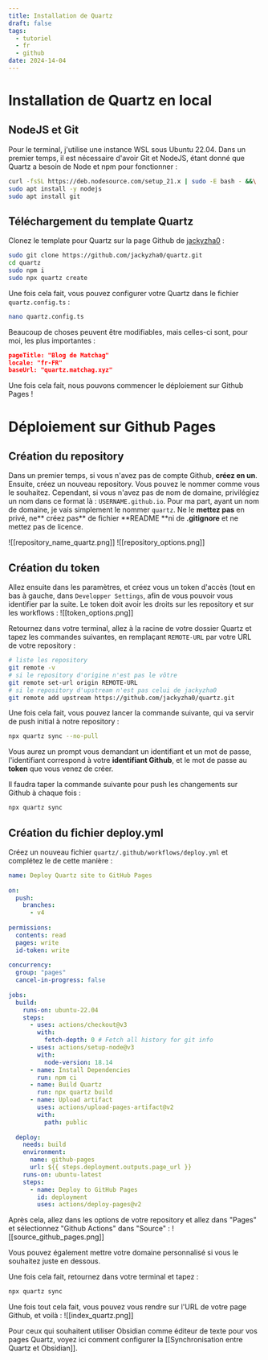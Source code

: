 ```yaml
---
title: Installation de Quartz
draft: false
tags:
  - tutoriel
  - fr
  - github
date: 2024-14-04
---
```

# Installation de Quartz en local

## NodeJS et Git

Pour le terminal, j'utilise une instance WSL sous Ubuntu 22.04.
Dans un premier temps, il est nécessaire d'avoir Git et NodeJS, étant donné que Quartz a besoin de Node et npm pour fonctionner :

```bash
curl -fsSL https://deb.nodesource.com/setup_21.x | sudo -E bash - &&\
sudo apt install -y nodejs
sudo apt install git
```

## Téléchargement du template Quartz

Clonez le template pour Quartz sur la page Github de [jackyzha0](https://github.com/jackyzha0/quartz.git) :

```bash
sudo git clone https://github.com/jackyzha0/quartz.git
cd quartz
sudo npm i
sudo npx quartz create
```

Une fois cela fait, vous pouvez configurer votre Quartz dans le fichier `quartz.config.ts` :

```bash
nano quartz.config.ts
```

Beaucoup de choses peuvent être modifiables, mais celles-ci sont, pour moi, les plus importantes :

```json
pageTitle: "Blog de Matchag"
locale: "fr-FR"
baseUrl: "quartz.matchag.xyz"
```

Une fois cela fait, nous pouvons commencer le déploiement sur Github Pages !

# Déploiement sur Github Pages

## Création du repository

Dans un premier temps, si vous n'avez pas de compte Github, **créez en un**. Ensuite, créez un nouveau repository. Vous pouvez le nommer comme vous le souhaitez. Cependant, si vous n'avez pas de nom de domaine, privilégiez un nom dans ce format là : `USERNAME.github.io`.
Pour ma part, ayant un nom de domaine, je vais simplement le nommer `quartz`. Ne le **mettez pas** en privé, ne** créez pas** de fichier **README **ni de **.gitignore** et ne mettez pas de licence.

![[repository_name_quartz.png]]
![[repository_options.png]]

## Création du token

Allez ensuite dans les paramètres, et créez vous un token d'accès (tout en bas à gauche, dans `Developper Settings`, afin de vous pouvoir vous identifier par la suite. Le token doit avoir les droits sur les repository et sur les workflows :
![[token_options.png]]

Retournez dans votre terminal, allez à la racine de votre dossier Quartz et tapez les commandes suivantes, en remplaçant `REMOTE-URL` par votre URL de votre repository :

```bash
# liste les repository
git remote -v
# si le repository d'origine n'est pas le vôtre
git remote set-url origin REMOTE-URL
# si le repository d'upstream n'est pas celui de jackyzha0
git remote add upstream https://github.com/jackyzha0/quartz.git
```

Une fois cela fait, vous pouvez lancer la commande suivante, qui va servir de push initial à notre repository :

```bash
npx quartz sync --no-pull
```

Vous aurez un prompt vous demandant un identifiant et un mot de passe, l'identifiant correspond à votre **identifiant Github**, et le mot de passe au **token** que vous venez de créer.

Il faudra taper la commande suivante pour push les changements sur Github à chaque fois :

```bash
npx quartz sync
```

## Création du fichier deploy.yml

Créez un nouveau fichier `quartz/.github/workflows/deploy.yml` et complétez le de cette manière :
```yaml
name: Deploy Quartz site to GitHub Pages
 
on:
  push:
    branches:
      - v4
 
permissions:
  contents: read
  pages: write
  id-token: write
 
concurrency:
  group: "pages"
  cancel-in-progress: false
 
jobs:
  build:
    runs-on: ubuntu-22.04
    steps:
      - uses: actions/checkout@v3
        with:
          fetch-depth: 0 # Fetch all history for git info
      - uses: actions/setup-node@v3
        with:
          node-version: 18.14
      - name: Install Dependencies
        run: npm ci
      - name: Build Quartz
        run: npx quartz build
      - name: Upload artifact
        uses: actions/upload-pages-artifact@v2
        with:
          path: public
 
  deploy:
    needs: build
    environment:
      name: github-pages
      url: ${{ steps.deployment.outputs.page_url }}
    runs-on: ubuntu-latest
    steps:
      - name: Deploy to GitHub Pages
        id: deployment
        uses: actions/deploy-pages@v2
```

Après cela, allez dans les options de votre repository et allez dans "Pages" et sélectionnez "Github Actions" dans "Source" :
![[source_github_pages.png]]

Vous pouvez également mettre votre domaine personnalisé si vous le souhaitez juste en dessous.

Une fois cela fait, retournez dans votre terminal et tapez :
```bash
npx quartz sync
```

Une fois tout cela fait, vous pouvez vous rendre sur l'URL de votre page Github, et voilà :
![[index_quartz.png]]

Pour ceux qui souhaitent utiliser Obsidian comme éditeur de texte pour vos pages Quartz, voyez ici comment configurer la [[Synchronisation entre Quartz et Obsidian]].
